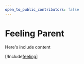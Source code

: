```yaml
---
open_to_public_contributors: false
---
```


# Feeling Parent

Here's include content

[!Include[feeling](feeling.md)]
